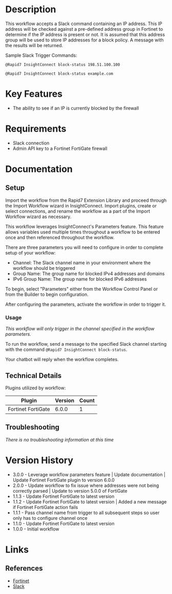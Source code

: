 # Description

This workflow accepts a Slack command containing an IP address. This IP address will be checked against a pre-defined address group in Fortinet to determine if the IP address is present or not. It is assumed that this address group will be used to store IP addresses for a block policy. A message with the results will be returned.

Sample Slack Trigger Commands:

`@Rapid7 InsightConnect block-status 198.51.100.100`

`@Rapid7 InsightConnect block-status example.com`

# Key Features

* The ability to see if an IP is currently blocked by the firewall

# Requirements

* Slack connection
* Admin API key to a Fortinet FortiGate firewall

# Documentation

## Setup

Import the workflow from the Rapid7 Extension Library and proceed through the Import Workflow wizard in InsightConnect. Import plugins, create or select connections, and rename the workflow as a part of the Import Workflow wizard as necessary.

This workflow leverages InsightConnect's Parameters feature. This feature allows variables used multiple times throughout a workflow to be entered once and then referenced throughout the workflow.

There are three parameters you will need to configure in order to complete setup of your workflow:

* Channel: The Slack channel name in your environment where the workflow should be triggered
* Group Name: The group name for blocked IPv4 addresses and domains
* IPv6 Group Name: The group name for blocked IPv6 addresses

To begin, select "Parameters" either from the Workflow Control Panel or from the Builder to begin configuration.

After configuring the parameters, activate the workflow in order to trigger it.

### Usage

*This workflow will only trigger in the channel specified in the workflow parameters.*

To run the workflow, send a message to the specified Slack channel starting with the command `@Rapid7 InsightConnect block-status`.

Your chatbot will reply when the workflow completes.

## Technical Details

Plugins utilized by workflow:

|Plugin|Version|Count|
|----|----|--------|
|Fortinet FortiGate|6.0.0|1|

## Troubleshooting

_There is no troubleshooting information at this time_

# Version History

* 3.0.0 - Leverage workflow parameters feature | Update documentation | Update Fortinet FortiGate plugin to version 6.0.0
* 2.0.0 - Update workflow to fix issue where addresses were not being correctly parsed | Update to version 5.0.0 of FortiGate
* 1.1.3 - Update Fortinet FortiGate to latest version
* 1.1.2 - Update Fortinet FortiGate to latest version | Added a new message if Fortinet FortiGate action fails
* 1.1.1 - Pass channel name from trigger to all subsequent steps so user only has to configure channel once
* 1.1.0 - Update Fortinet FortiGate to latest version
* 1.0.0 - Initial workflow

# Links

## References

* [Fortinet](https://www.fortinet.com/)
* [Slack](https://slack.com)
